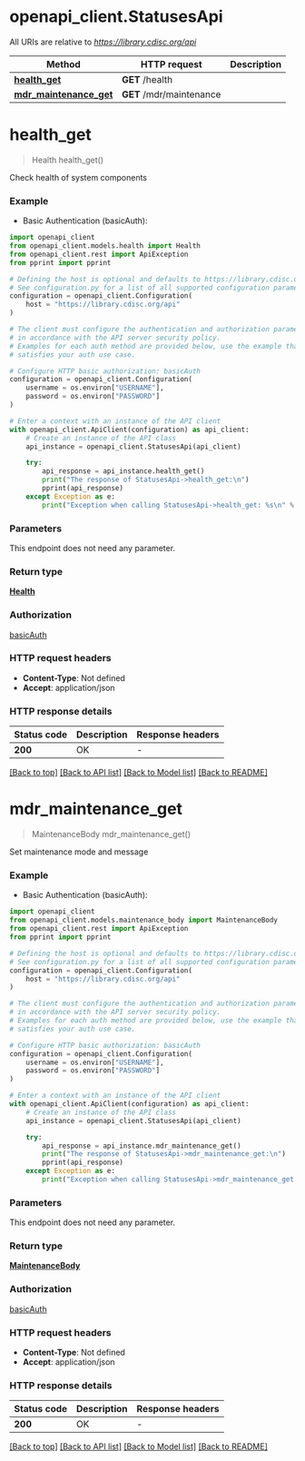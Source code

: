 # openapi_client.StatusesApi

All URIs are relative to *https://library.cdisc.org/api*

Method | HTTP request | Description
------------- | ------------- | -------------
[**health_get**](StatusesApi.md#health_get) | **GET** /health | 
[**mdr_maintenance_get**](StatusesApi.md#mdr_maintenance_get) | **GET** /mdr/maintenance | 


# **health_get**
> Health health_get()

Check health of system components

### Example

* Basic Authentication (basicAuth):

```python
import openapi_client
from openapi_client.models.health import Health
from openapi_client.rest import ApiException
from pprint import pprint

# Defining the host is optional and defaults to https://library.cdisc.org/api
# See configuration.py for a list of all supported configuration parameters.
configuration = openapi_client.Configuration(
    host = "https://library.cdisc.org/api"
)

# The client must configure the authentication and authorization parameters
# in accordance with the API server security policy.
# Examples for each auth method are provided below, use the example that
# satisfies your auth use case.

# Configure HTTP basic authorization: basicAuth
configuration = openapi_client.Configuration(
    username = os.environ["USERNAME"],
    password = os.environ["PASSWORD"]
)

# Enter a context with an instance of the API client
with openapi_client.ApiClient(configuration) as api_client:
    # Create an instance of the API class
    api_instance = openapi_client.StatusesApi(api_client)

    try:
        api_response = api_instance.health_get()
        print("The response of StatusesApi->health_get:\n")
        pprint(api_response)
    except Exception as e:
        print("Exception when calling StatusesApi->health_get: %s\n" % e)
```



### Parameters

This endpoint does not need any parameter.

### Return type

[**Health**](Health.md)

### Authorization

[basicAuth](../README.md#basicAuth)

### HTTP request headers

 - **Content-Type**: Not defined
 - **Accept**: application/json

### HTTP response details

| Status code | Description | Response headers |
|-------------|-------------|------------------|
**200** | OK |  -  |

[[Back to top]](#) [[Back to API list]](../README.md#documentation-for-api-endpoints) [[Back to Model list]](../README.md#documentation-for-models) [[Back to README]](../README.md)

# **mdr_maintenance_get**
> MaintenanceBody mdr_maintenance_get()

Set maintenance mode and message

### Example

* Basic Authentication (basicAuth):

```python
import openapi_client
from openapi_client.models.maintenance_body import MaintenanceBody
from openapi_client.rest import ApiException
from pprint import pprint

# Defining the host is optional and defaults to https://library.cdisc.org/api
# See configuration.py for a list of all supported configuration parameters.
configuration = openapi_client.Configuration(
    host = "https://library.cdisc.org/api"
)

# The client must configure the authentication and authorization parameters
# in accordance with the API server security policy.
# Examples for each auth method are provided below, use the example that
# satisfies your auth use case.

# Configure HTTP basic authorization: basicAuth
configuration = openapi_client.Configuration(
    username = os.environ["USERNAME"],
    password = os.environ["PASSWORD"]
)

# Enter a context with an instance of the API client
with openapi_client.ApiClient(configuration) as api_client:
    # Create an instance of the API class
    api_instance = openapi_client.StatusesApi(api_client)

    try:
        api_response = api_instance.mdr_maintenance_get()
        print("The response of StatusesApi->mdr_maintenance_get:\n")
        pprint(api_response)
    except Exception as e:
        print("Exception when calling StatusesApi->mdr_maintenance_get: %s\n" % e)
```



### Parameters

This endpoint does not need any parameter.

### Return type

[**MaintenanceBody**](MaintenanceBody.md)

### Authorization

[basicAuth](../README.md#basicAuth)

### HTTP request headers

 - **Content-Type**: Not defined
 - **Accept**: application/json

### HTTP response details

| Status code | Description | Response headers |
|-------------|-------------|------------------|
**200** | OK |  -  |

[[Back to top]](#) [[Back to API list]](../README.md#documentation-for-api-endpoints) [[Back to Model list]](../README.md#documentation-for-models) [[Back to README]](../README.md)


